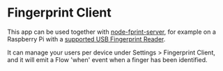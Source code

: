 # Fingerprint Client

This app can be used together with [node-fprint-server](https://github.com/WeeJeWel/node-fprint-server), for example on a Raspberry Pi with a [supported USB Fingerprint Reader](https://www.freedesktop.org/wiki/Software/fprint/libfprint/Supported_devices/).

It can manage your users per device under Settings > Fingerprint Client, and it will emit a Flow 'when' event when a finger has been identified.
